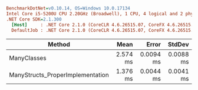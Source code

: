 ``` ini

BenchmarkDotNet=v0.10.14, OS=Windows 10.0.17134
Intel Core i5-5200U CPU 2.20GHz (Broadwell), 1 CPU, 4 logical and 2 physical cores
.NET Core SDK=2.1.300
  [Host]     : .NET Core 2.1.0 (CoreCLR 4.6.26515.07, CoreFX 4.6.26515.06), 64bit RyuJIT
  DefaultJob : .NET Core 2.1.0 (CoreCLR 4.6.26515.07, CoreFX 4.6.26515.06), 64bit RyuJIT


```
|                           Method |     Mean |     Error |    StdDev |
|--------------------------------- |---------:|----------:|----------:|
|                      ManyClasses | 2.574 ms | 0.0094 ms | 0.0088 ms |
| ManyStructs_ProperImplementation | 1.376 ms | 0.0044 ms | 0.0041 ms |
